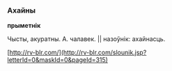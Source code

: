 ### Ахайны
**прыметнік**

Чысты, акуратны. А. чалавек. || назоўнік: ахайнасць.

<a rel="author">[http://rv-blr.com/](http://rv-blr.com/slounik.jsp?letterId=0&maskId=0&pageId=315)</a>

